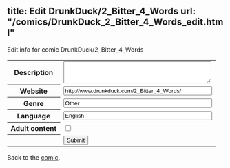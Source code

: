 title: Edit DrunkDuck/2_Bitter_4_Words
url: "/comics/DrunkDuck_2_Bitter_4_Words_edit.html"
---
Edit info for comic DrunkDuck/2_Bitter_4_Words

<form name="comic" action="http://gaepostmail.appspot.com/comic/" method="post">
<table class="comicinfo">
<tr>
<th>Description</th><td><textarea name="description" cols="40" rows="3"></textarea></td>
</tr>
<tr>
<th>Website</th><td><input type="text" name="url" value="http://www.drunkduck.com/2_Bitter_4_Words/" size="40"/></td>
</tr>
<tr>
<th>Genre</th><td><input type="text" name="genre" value="Other" size="40"/></td>
</tr>
<tr>
<th>Language</th><td><input type="text" name="language" value="English" size="40"/></td>
</tr>
<tr>
<th>Adult content</th><td><input type="checkbox" name="adult" value="adult" /></td>
</tr>
<tr>
<th></th><td>
<input type="hidden" name="comic" value="DrunkDuck_2_Bitter_4_Words" />
<input type="submit" name="submit" value="Submit" />
</td>
</tr>
</table>
</form>

Back to the [comic](DrunkDuck_2_Bitter_4_Words.html).
